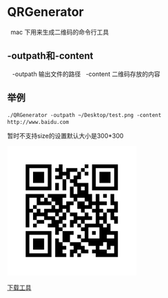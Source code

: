 # QRGenerator
    mac 下用来生成二维码的命令行工具
## -outpath和-content
    -outpath 输出文件的路径
    -content 二维码存放的内容
## 举例
    ./QRGenerator -outpath ~/Desktop/test.png -content http://www.baidu.com

暂时不支持size的设置默认大小是300*300

![运行结果](https://raw.githubusercontent.com/itlijunjie/QRGenerator/master/test.png)

[下载工具](https://raw.githubusercontent.com/itlijunjie/QRGenerator/master/product/QRGenerator)
